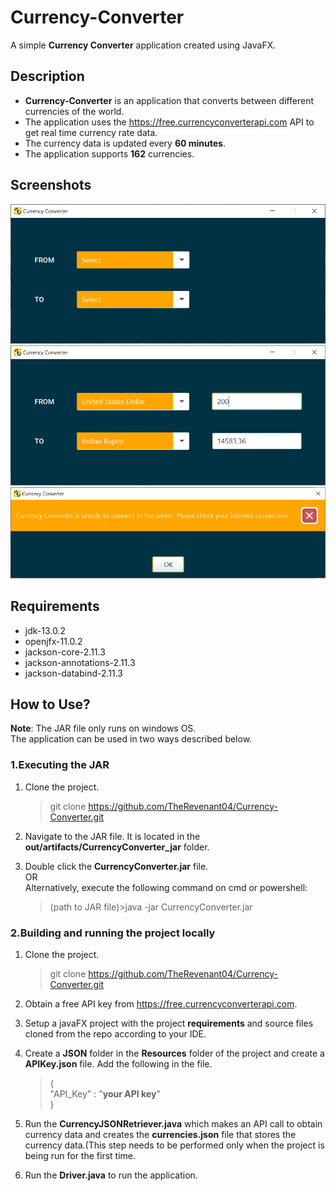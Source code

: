 # Currency-Converter
A simple **Currency Converter** application created using JavaFX.

## Description
* **Currency-Converter** is an application that converts between different currencies of the world.
* The application uses the https://free.currencyconverterapi.com API to get real time currency rate data. 
* The currency data is updated every **60 minutes**. 
* The application supports **162** currencies.

## Screenshots
![Home Screen](/src/Resources/Images/Home.png)
![Conversion Demo](/src/Resources/Images/Conversion.png)
![Error Dialog](/src/Resources/Images/NoConnection.png)

## Requirements
* jdk-13.0.2
* openjfx-11.0.2
* jackson-core-2.11.3
* jackson-annotations-2.11.3
* jackson-databind-2.11.3

## How to Use?
**Note**: The JAR file only runs on windows OS.<br>
The application can be used in two ways described below.
### 1.Executing the JAR 
1. Clone the project.
   >git clone https://github.com/TheRevenant04/Currency-Converter.git
2. Navigate to the JAR file. It is located in the **out/artifacts/CurrencyConverter_jar** folder.

3. Double click the **CurrencyConverter.jar** file.<br>
   OR<br>
   Alternatively, execute the following command on cmd or powershell:
   >(path to JAR file)\>java -jar CurrencyConverter.jar 

### 2.Building and running the project locally
1. Clone the project.
   >git clone https://github.com/TheRevenant04/Currency-Converter.git

2. Obtain a free API key from  https://free.currencyconverterapi.com.

3. Setup a javaFX project with the project **requirements** and source files cloned from the repo according to your IDE.

4. Create a **JSON** folder in the **Resources** folder of the project and create a **APIKey.json** file. Add the following in the file.
   >{<br>
        "API_Key" : "**your API key**"<br>
    }
    
5. Run the **CurrencyJSONRetriever.java** which makes an API call to obtain currency data and creates the **currencies.json** file that stores the currency data.(This step needs to be performed only when the project is being run for the first time.

6. Run the **Driver.java** to run the application.


